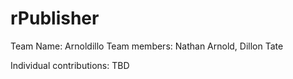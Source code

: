 # rPublisher
Team Name: Arnoldillo
Team members: Nathan Arnold, Dillon Tate

Individual contributions: TBD
